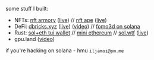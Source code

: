 some stuff I built:

- NFTs: [nft armory](https://github.com/ilmoi/nft-armory) ([live](http://nftarmory.me/)) // [nft ape](https://github.com/ilmoi/nftape.me) ([live](https://nftape.me/))
- DeFi: [dbricks.xyz](https://github.com/dbricks-xyz/) ([live](http://dbricks.xyz/)) ([video](https://www.youtube.com/watch?v=mT5pMV-I688)) // [fomo3d on solana](https://github.com/ilmoi/solana_fomo3d)
- Rust: [sol+eth tui wallet](https://github.com/ilmoi/degen-wallet) // [mini ethereum](https://github.com/ilmoi/rebuild-ethereum-in-rust) // [sol.wtf](https://github.com/ilmoi/sol_wtf) ([live](https://sol.wtf/)) 
- gpu.land ([video](https://www.youtube.com/watch?v=yR6BbMJlDAM))

if you're hacking on solana - hmu `iljamoi@pm.me`
